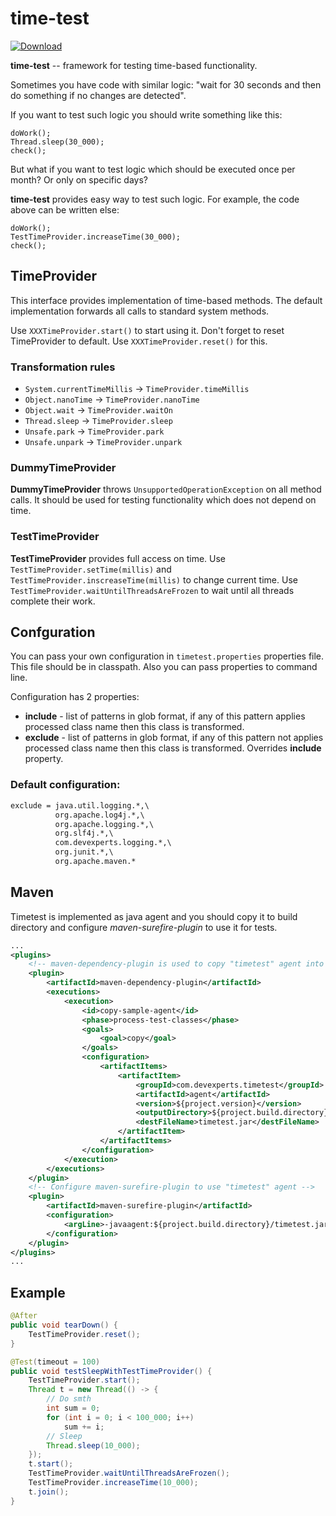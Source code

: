 time-test
=========

[ ![Download](https://api.bintray.com/packages/devexperts/Maven/time-test/images/download.svg) ](https://bintray.com/devexperts/Maven/time-test/_latestVersion)

**time-test** -- framework for testing time-based functionality.

Sometimes you have code with similar logic:
"wait for 30 seconds and then do something if no changes are detected".

If you want to test such logic you should write something like this:

```
doWork();
Thread.sleep(30_000);
check();
```

But what if you want to test logic which should be executed once per month? Or only on specific days?

**time-test** provides easy way to test such logic. For example, the code above can be written else:

```
doWork();
TestTimeProvider.increaseTime(30_000);
check();
```

TimeProvider
------------
This interface provides implementation of time-based methods. 
The default implementation forwards all calls to standard system methods.

Use `XXXTimeProvider.start()` to start using it.
Don't forget to reset TimeProvider to default. 
Use `XXXTimeProvider.reset()` for this.

### Transformation rules
* `System.currentTimeMillis` -> `TimeProvider.timeMillis`
* `Object.nanoTime` -> `TimeProvider.nanoTime`
* `Object.wait` -> `TimeProvider.waitOn`
* `Thread.sleep` -> `TimeProvider.sleep`
* `Unsafe.park` -> `TimeProvider.park`
* `Unsafe.unpark` -> `TimeProvider.unpark`

### DummyTimeProvider
**DummyTimeProvider** throws `UnsupportedOperationException` on all method calls. 
It should be used for testing functionality which does not depend on time.

### TestTimeProvider
**TestTimeProvider** provides full access on time. 
Use `TestTimeProvider.setTime(millis)` and `TestTimeProvider.inscreaseTime(millis)` 
to change current time.
Use `TestTimeProvider.waitUntilThreadsAreFrozen` to wait until all threads complete their work.


Confguration
------------
You can pass your own configuration in `timetest.properties` properties file. 
This file should be in classpath. Also you can pass properties to command line.

Configuration has 2 properties:
* **include** - list of patterns in glob format, if any of this pattern applies 
    processed class name then this class is transformed.
* **exclude** - list of patterns in glob format, if any of this pattern not applies 
     processed class name then this class is transformed. Overrides **include** property.

### Default configuration:
```xml
exclude = java.util.logging.*,\
          org.apache.log4j.*,\
          org.apache.logging.*,\
          org.slf4j.*,\
          com.devexperts.logging.*,\
          org.junit.*,\
          org.apache.maven.*
```

Maven
-----
Timetest is implemented as java agent and you should copy it to build directory 
and configure *maven-surefire-plugin* to use it for tests.

```xml
...
<plugins>
    <!-- maven-dependency-plugin is used to copy "timetest" agent into target directory -->
    <plugin>
        <artifactId>maven-dependency-plugin</artifactId>
        <executions>
            <execution>
                <id>copy-sample-agent</id>
                <phase>process-test-classes</phase>
                <goals>
                    <goal>copy</goal>
                </goals>
                <configuration>
                    <artifactItems>
                        <artifactItem>
                            <groupId>com.devexperts.timetest</groupId>
                            <artifactId>agent</artifactId>
                            <version>${project.version}</version>
                            <outputDirectory>${project.build.directory}</outputDirectory>
                            <destFileName>timetest.jar</destFileName>
                        </artifactItem>
                    </artifactItems>
                </configuration>
            </execution>
        </executions>
    </plugin>
    <!-- Configure maven-surefire-plugin to use "timetest" agent -->
    <plugin>
        <artifactId>maven-surefire-plugin</artifactId>
        <configuration>
            <argLine>-javaagent:${project.build.directory}/timetest.jar</argLine>
        </configuration>
    </plugin>
</plugins>
...
```

Example
-------
```java
@After
public void tearDown() {
    TestTimeProvider.reset();
}

@Test(timeout = 100)
public void testSleepWithTestTimeProvider() {
    TestTimeProvider.start();
    Thread t = new Thread(() -> {
        // Do smth
        int sum = 0;
        for (int i = 0; i < 100_000; i++)
            sum += i;
        // Sleep
        Thread.sleep(10_000);
    });
    t.start();
    TestTimeProvider.waitUntilThreadsAreFrozen();
    TestTimeProvider.increaseTime(10_000);
    t.join();
}
```